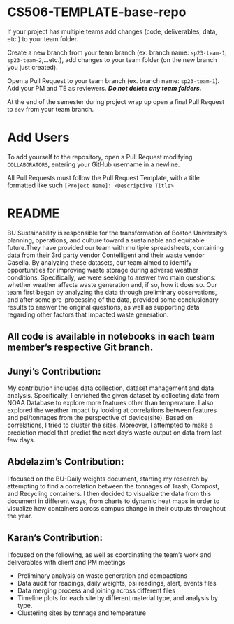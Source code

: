 # CS506-TEMPLATE-base-repo

If your project has multiple teams add changes (code, deliverables, data, etc.) to your team folder.

Create a new branch from your team branch (ex. branch name: <code>sp23-team-1</code>, <code>sp23-team-2</code>,...etc.), add changes to your team folder (on the new branch you just created).

Open a Pull Request to your team branch (ex. branch name: <code>sp23-team-1</code>). Add your PM and TE as reviewers.  ***Do not delete any team folders.***

At the end of the semester during project wrap up open a final Pull Request to <code>dev</code> from your team branch. 

# Add Users
To  add yourself to the repository, open a Pull Request modifying `COLLABORATORS`, entering your GitHub username in a newline.

All Pull Requests must follow the Pull Request Template, with a title formatted like such `[Project Name]: <Descriptive Title>`

# README
BU Sustainability is responsible for the transformation of Boston University’s planning, operations, and culture toward a sustainable and equitable future.They have provided our team with multiple spreadsheets, containing data from their 3rd party vendor Contelligent and their waste vendor Casella. By analyzing these datasets, our team aimed to identify opportunities for improving waste storage during adverse weather conditions. Specifically, we were seeking to answer two main questions: whether weather affects waste generation and, if so, how it does so. Our team first began by analyzing the data through preliminary observations, and after some pre-processing of the data, provided some conclusionary results to answer the original questions, as well as supporting data regarding other factors that impacted waste generation.

## All code is available in notebooks in each team member’s respective Git branch.

## Junyi’s Contribution: 
My contribution includes data collection, dataset management and data analysis. Specifically, I enriched the given dataset by collecting data from NOAA Database to explore more features other than temperature. I also explored the weather impact by looking at correlations between features and psi/tonnages from the perspective of device(site). Based on correlations, I tried to cluster the sites. Moreover, I attempted to make a prediction model that predict the next day’s waste output on data from last few days.

## Abdelazim’s Contribution: 
I focused on the BU-Daily weights document, starting my research by attempting to find a correlation between the tonnages of Trash, Compost, and Recycling containers. I then decided to visualize the data from this document in different ways, from charts to dynamic heat maps in order to visualize how containers across campus change in their outputs throughout the year. 

## Karan’s Contribution: 
I focused on the following, as well as coordinating the team’s work and deliverables with client and PM meetings
- Preliminary analysis on waste generation and compactions
- Data audit for readings, daily weights, psi readings, alert, events files 
- Data merging process and joining across different files
- Timeline plots for each site by different material type, and analysis by type.
- Clustering sites by tonnage and temperature

